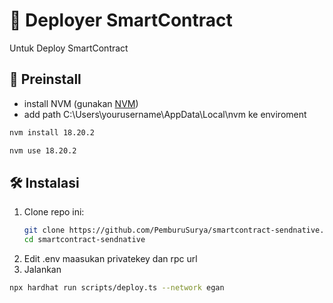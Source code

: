 # 🚀 Deployer SmartContract

Untuk Deploy SmartContract

## 🔧 Preinstall
- install NVM (gunakan [NVM](https://github.com/coreybutler/nvm-windows))
- add path C:\Users\yourusername\AppData\Local\nvm ke enviroment

```bash
nvm install 18.20.2
```

```bash
nvm use 18.20.2 
```
## 🛠 Instalasi
1. Clone repo ini:
   ```bash
   git clone https://github.com/PemburuSurya/smartcontract-sendnative.git
   cd smartcontract-sendnative
2. Edit .env maasukan privatekey dan rpc url
3. Jalankan
```bash
npx hardhat run scripts/deploy.ts --network egan
```
